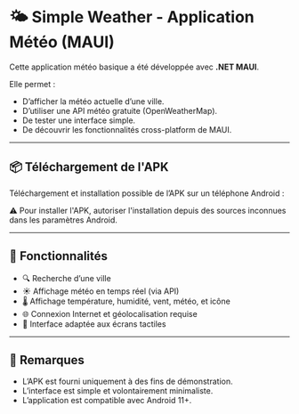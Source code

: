 # 🌤️ Simple Weather - Application Météo (MAUI)

Cette application météo basique a été développée avec **.NET MAUI**.

Elle permet :
- D’afficher la météo actuelle d’une ville.
- D’utiliser une API météo gratuite (OpenWeatherMap).
- De tester une interface simple.
- De découvrir les fonctionnalités cross-platform de MAUI.

---

## 📦 Téléchargement de l'APK

Téléchargement et installation possible de l’APK sur un téléphone Android :

⚠️ Pour installer l'APK, autoriser l'installation depuis des sources inconnues dans les paramètres Android.

---

## 🔧 Fonctionnalités

- 🔍 Recherche d’une ville
- ☀️ Affichage météo en temps réel (via API)
- 🌡️ Affichage température, humidité, vent, météo, et icône
- 🌐 Connexion Internet et géolocalisation requise
- 📱 Interface adaptée aux écrans tactiles

---

## 📌 Remarques

- L’APK est fourni uniquement à des fins de démonstration.
- L’interface est simple et volontairement minimaliste.
- L’application est compatible avec Android 11+.
